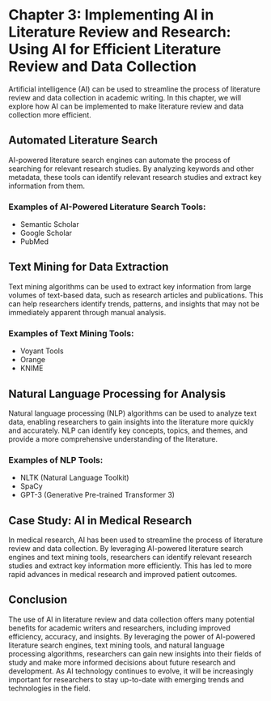 Chapter 3: Implementing AI in Literature Review and Research: Using AI for Efficient Literature Review and Data Collection
==========================================================================================================================

Artificial intelligence (AI) can be used to streamline the process of literature review and data collection in academic writing. In this chapter, we will explore how AI can be implemented to make literature review and data collection more efficient.

Automated Literature Search
---------------------------

AI-powered literature search engines can automate the process of searching for relevant research studies. By analyzing keywords and other metadata, these tools can identify relevant research studies and extract key information from them.

### Examples of AI-Powered Literature Search Tools:

* Semantic Scholar
* Google Scholar
* PubMed

Text Mining for Data Extraction
-------------------------------

Text mining algorithms can be used to extract key information from large volumes of text-based data, such as research articles and publications. This can help researchers identify trends, patterns, and insights that may not be immediately apparent through manual analysis.

### Examples of Text Mining Tools:

* Voyant Tools
* Orange
* KNIME

Natural Language Processing for Analysis
----------------------------------------

Natural language processing (NLP) algorithms can be used to analyze text data, enabling researchers to gain insights into the literature more quickly and accurately. NLP can identify key concepts, topics, and themes, and provide a more comprehensive understanding of the literature.

### Examples of NLP Tools:

* NLTK (Natural Language Toolkit)
* SpaCy
* GPT-3 (Generative Pre-trained Transformer 3)

Case Study: AI in Medical Research
----------------------------------

In medical research, AI has been used to streamline the process of literature review and data collection. By leveraging AI-powered literature search engines and text mining tools, researchers can identify relevant research studies and extract key information more efficiently. This has led to more rapid advances in medical research and improved patient outcomes.

Conclusion
----------

The use of AI in literature review and data collection offers many potential benefits for academic writers and researchers, including improved efficiency, accuracy, and insights. By leveraging the power of AI-powered literature search engines, text mining tools, and natural language processing algorithms, researchers can gain new insights into their fields of study and make more informed decisions about future research and development. As AI technology continues to evolve, it will be increasingly important for researchers to stay up-to-date with emerging trends and technologies in the field.
